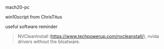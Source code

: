 mach20-pc

win10script from ChrisTitus

useful software reminder
> NVCleanInstall (https://www.techpowerup.com/nvcleanstall/), nvida drivers without the bloatware.
